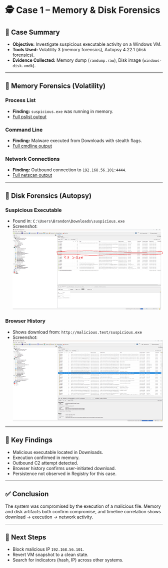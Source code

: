 # 🕵️ Case 1 – Memory & Disk Forensics

## 📌 Case Summary
- **Objective:** Investigate suspicious executable activity on a Windows VM.  
- **Tools Used:** Volatility 3 (memory forensics), Autopsy 4.22.1 (disk forensics).  
- **Evidence Collected:** Memory dump (`ramdump.raw`), Disk image (`windows-disk.vmdk`).  

---

## 🧠 Memory Forensics (Volatility)

### Process List
- **Finding:** `suspicious.exe` was running in memory.  
- [Full pslist output](./evidence/pslist_output.txt)

### Command Line
- **Finding:** Malware executed from Downloads with stealth flags.  
- [Full cmdline output](./evidence/cmdline_output.txt)

### Network Connections
- **Finding:** Outbound connection to `192.168.56.101:4444`.  
- [Full netscan output](./evidence/netscan_output.txt)

---

## 💾 Disk Forensics (Autopsy)

### Suspicious Executable
- Found in: `C:\Users\Brandon\Downloads\suspicious.exe`  
- Screenshot:  
  ![exefile.png](./evidence/images/exefile.png)

### Browser History
- Shows download from: `http://malicious.test/suspicious.exe`  
- Screenshot:  
  ![webhistory](./evidence/images/webhistory.png)

---

## 🔎 Key Findings
- Malicious executable located in Downloads.  
- Execution confirmed in memory.  
- Outbound C2 attempt detected.  
- Browser history confirms user-initiated download.  
- Persistence not observed in Registry for this case.  

---

## ✅ Conclusion
The system was compromised by the execution of a malicious file. Memory and disk artifacts both confirm compromise, and timeline correlation shows download → execution → network activity.  

---

## 🚀 Next Steps
- Block malicious IP `192.168.56.101`.  
- Revert VM snapshot to a clean state.  
- Search for indicators (hash, IP) across other systems.  
